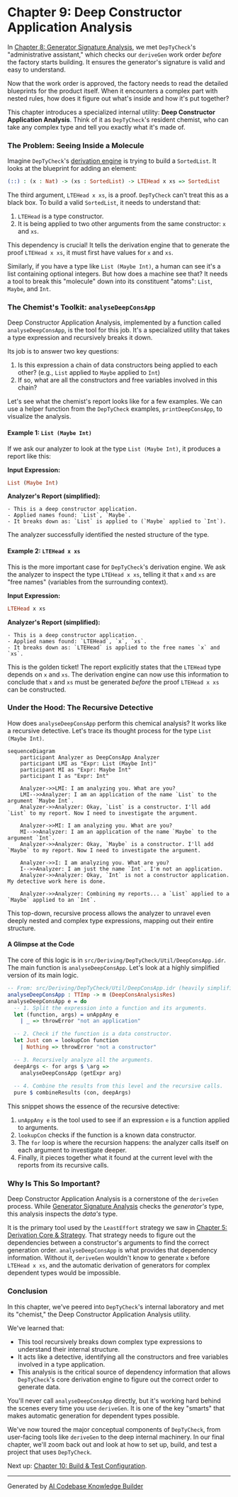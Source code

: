 # Chapter 9: Deep Constructor Application Analysis

In [Chapter 8: Generator Signature Analysis](08_generator_signature_analysis.md), we met `DepTyCheck`'s "administrative assistant," which checks our `deriveGen` work order *before* the factory starts building. It ensures the generator's signature is valid and easy to understand.

Now that the work order is approved, the factory needs to read the detailed blueprints for the product itself. When it encounters a complex part with nested rules, how does it figure out what's inside and how it's put together?

This chapter introduces a specialized internal utility: **Deep Constructor Application Analysis**. Think of it as `DepTyCheck`'s resident chemist, who can take any complex type and tell you exactly what it's made of.

### The Problem: Seeing Inside a Molecule

Imagine `DepTyCheck`'s [derivation engine](05_derivation_core___strategy.md) is trying to build a `SortedList`. It looks at the blueprint for adding an element:

```idris
(::) : (x : Nat) -> (xs : SortedList) -> LTEHead x xs => SortedList
```

The third argument, `LTEHead x xs`, is a proof. `DepTyCheck` can't treat this as a black box. To build a valid `SortedList`, it needs to understand that:
1.  `LTEHead` is a type constructor.
2.  It is being applied to two other arguments from the same constructor: `x` and `xs`.

This dependency is crucial! It tells the derivation engine that to generate the proof `LTEHead x xs`, it must first have values for `x` and `xs`.

Similarly, if you have a type like `List (Maybe Int)`, a human can see it's a list containing optional integers. But how does a machine see that? It needs a tool to break this "molecule" down into its constituent "atoms": `List`, `Maybe`, and `Int`.

### The Chemist's Toolkit: `analyseDeepConsApp`

Deep Constructor Application Analysis, implemented by a function called `analyseDeepConsApp`, is the tool for this job. It's a specialized utility that takes a type expression and recursively breaks it down.

Its job is to answer two key questions:
1.  Is this expression a chain of data constructors being applied to each other? (e.g., `List` applied to `Maybe` applied to `Int`)
2.  If so, what are all the constructors and free variables involved in this chain?

Let's see what the chemist's report looks like for a few examples. We can use a helper function from the `DepTyCheck` examples, `printDeepConsApp`, to visualize the analysis.

#### Example 1: `List (Maybe Int)`

If we ask our analyzer to look at the type `List (Maybe Int)`, it produces a report like this:

**Input Expression:**
```idris
List (Maybe Int)
```
**Analyzer's Report (simplified):**
```
- This is a deep constructor application.
- Applied names found: `List`, `Maybe`.
- It breaks down as: `List` is applied to (`Maybe` applied to `Int`).
```
The analyzer successfully identified the nested structure of the type.

#### Example 2: `LTEHead x xs`

This is the more important case for `DepTyCheck`'s derivation engine. We ask the analyzer to inspect the type `LTEHead x xs`, telling it that `x` and `xs` are "free names" (variables from the surrounding context).

**Input Expression:**
```idris
LTEHead x xs
```
**Analyzer's Report (simplified):**
```
- This is a deep constructor application.
- Applied names found: `LTEHead`, `x`, `xs`.
- It breaks down as: `LTEHead` is applied to the free names `x` and `xs`.
```
This is the golden ticket! The report explicitly states that the `LTEHead` type depends on `x` and `xs`. The derivation engine can now use this information to conclude that `x` and `xs` must be generated *before* the proof `LTEHead x xs` can be constructed.

### Under the Hood: The Recursive Detective

How does `analyseDeepConsApp` perform this chemical analysis? It works like a recursive detective. Let's trace its thought process for the type `List (Maybe Int)`.

```mermaid
sequenceDiagram
    participant Analyzer as DeepConsApp Analyzer
    participant LMI as "Expr: List (Maybe Int)"
    participant MI as "Expr: Maybe Int"
    participant I as "Expr: Int"

    Analyzer->>LMI: I am analyzing you. What are you?
    LMI-->>Analyzer: I am an application of the name `List` to the argument `Maybe Int`.
    Analyzer->>Analyzer: Okay, `List` is a constructor. I'll add `List` to my report. Now I need to investigate the argument.
    
    Analyzer->>MI: I am analyzing you. What are you?
    MI-->>Analyzer: I am an application of the name `Maybe` to the argument `Int`.
    Analyzer->>Analyzer: Okay, `Maybe` is a constructor. I'll add `Maybe` to my report. Now I need to investigate the argument.
    
    Analyzer->>I: I am analyzing you. What are you?
    I-->>Analyzer: I am just the name `Int`. I'm not an application.
    Analyzer->>Analyzer: Okay, `Int` is not a constructor application. My detective work here is done.
    
    Analyzer->>Analyzer: Combining my reports... a `List` applied to a `Maybe` applied to an `Int`.
```

This top-down, recursive process allows the analyzer to unravel even deeply nested and complex type expressions, mapping out their entire structure.

#### A Glimpse at the Code

The core of this logic is in `src/Deriving/DepTyCheck/Util/DeepConsApp.idr`. The main function is `analyseDeepConsApp`. Let's look at a highly simplified version of its main logic.

```idris
-- From: src/Deriving/DepTyCheck/Util/DeepConsApp.idr (heavily simplified)
analyseDeepConsApp : TTImp -> m (DeepConsAnalysisRes)
analyseDeepConsApp e = do
  -- 1. Split the expression into a function and its arguments.
  let (function, args) = unAppAny e
    | _ => throwError "not an application"

  -- 2. Check if the function is a data constructor.
  let Just con = lookupCon function
    | Nothing => throwError "not a constructor"

  -- 3. Recursively analyze all the arguments.
  deepArgs <- for args $ \arg =>
    analyseDeepConsApp (getExpr arg)
  
  -- 4. Combine the results from this level and the recursive calls.
  pure $ combineResults (con, deepArgs)
```
This snippet shows the essence of the recursive detective:
1.  `unAppAny e` is the tool used to see if an expression `e` is a function applied to arguments.
2.  `lookupCon` checks if the function is a known data constructor.
3.  The `for` loop is where the recursion happens: the analyzer calls itself on each argument to investigate deeper.
4.  Finally, it pieces together what it found at the current level with the reports from its recursive calls.

### Why Is This So Important?

Deep Constructor Application Analysis is a cornerstone of the `deriveGen` process. While [Generator Signature Analysis](08_generator_signature_analysis.md) checks the *generator's* type, this analysis inspects the *data's* type.

It is the primary tool used by the `LeastEffort` strategy we saw in [Chapter 5: Derivation Core & Strategy](05_derivation_core___strategy.md). That strategy needs to figure out the dependencies between a constructor's arguments to find the correct generation order. `analyseDeepConsApp` is what provides that dependency information. Without it, `deriveGen` wouldn't know to generate `x` before `LTEHead x xs`, and the automatic derivation of generators for complex dependent types would be impossible.

### Conclusion

In this chapter, we've peered into `DepTyCheck`'s internal laboratory and met its "chemist," the Deep Constructor Application Analysis utility.

We've learned that:
-   This tool recursively breaks down complex type expressions to understand their internal structure.
-   It acts like a detective, identifying all the constructors and free variables involved in a type application.
-   This analysis is the critical source of dependency information that allows `DepTyCheck`'s core derivation engine to figure out the correct order to generate data.

You'll never call `analyseDeepConsApp` directly, but it's working hard behind the scenes every time you use `deriveGen`. It is one of the key "smarts" that makes automatic generation for dependent types possible.

We've now toured the major conceptual components of `DepTyCheck`, from user-facing tools like `deriveGen` to the deep internal machinery. In our final chapter, we'll zoom back out and look at how to set up, build, and test a project that uses `DepTyCheck`.

Next up: [Chapter 10: Build & Test Configuration](10_build___test_configuration.md).

---

Generated by [AI Codebase Knowledge Builder](https://github.com/The-Pocket/Tutorial-Codebase-Knowledge)
